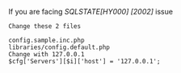 
If you are facing *SQLSTATE[HY000] [2002]* issue
```
Change these 2 files 

config.sample.inc.php
libraries/config.default.php
Change with 127.0.0.1
$cfg['Servers'][$i]['host'] = '127.0.0.1';


```
